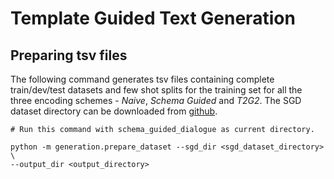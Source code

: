 # Template Guided Text Generation

## Preparing tsv files

The following command generates tsv files containing complete train/dev/test
datasets and few shot splits for the training set for all the three encoding
schemes - *Naive*, *Schema Guided* and *T2G2*. The SGD dataset directory can be
downloaded from
[github](https://github.com/google-research-datasets/dstc8-schema-guided-dialogue).

```
# Run this command with schema_guided_dialogue as current directory.

python -m generation.prepare_dataset --sgd_dir <sgd_dataset_directory> \
--output_dir <output_directory>
```
